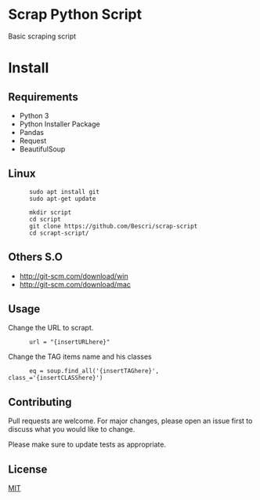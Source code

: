 # Scrap Python Script
Basic scraping script

# Install

## Requirements
* Python 3
* Python Installer Package
* Pandas
* Request
* BeautifulSoup

## Linux

          sudo apt install git
          sudo apt-get update
          
          mkdir script
          cd script
          git clone https://github.com/Bescri/scrap-script
          cd scrapt-script/
         

## Others S.O

* http://git-scm.com/download/win
* http://git-scm.com/download/mac


## Usage

Change the URL to scrapt.

          url = "{insertURLhere}"
          
Change the TAG items name and his classes

          eq = soup.find_all('{insertTAGhere}', class_='{insertCLASShere}')
          
## Contributing
Pull requests are welcome. For major changes, please open an issue first to discuss what you would like to change.

Please make sure to update tests as appropriate.

## License
[MIT](https://choosealicense.com/licenses/mit/)



